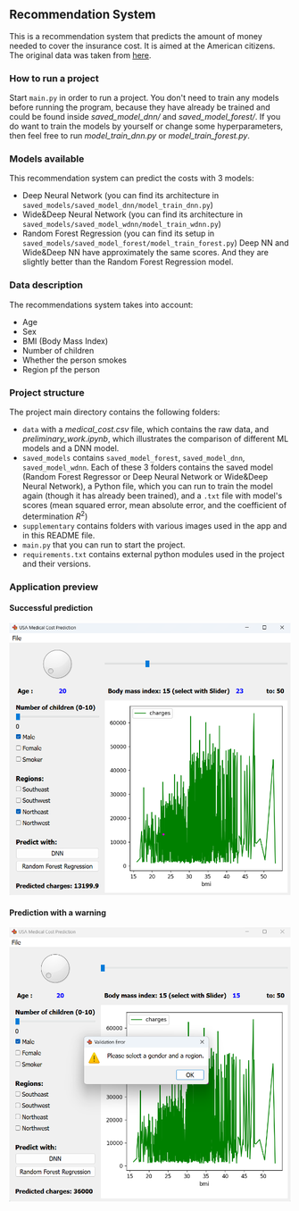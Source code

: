 ## Recommendation System

This is a recommendation system that predicts the amount of money needed to cover the insurance cost. It is aimed at the American citizens.
The original data was taken from [here](https://www.kaggle.com/datasets/mirichoi0218/insurance/data).


### How to run a project
Start `main.py` in order to run a project.
You don't need to train any models before running the program, because they have already be trained and could be found inside *saved_model_dnn/* and *saved_model_forest/*. If you do want to train the models by yourself or change some hyperparameters, then feel free to run *model_train_dnn.py* or *model_train_forest.py*.


### Models available
This recommendation system can predict the costs with 3 models:
- Deep Neural Network (you can find its architecture in `saved_models/saved_model_dnn/model_train_dnn.py`)
- Wide&Deep Neural Network (you can find its architecture in `saved_models/saved_model_wdnn/model_train_wdnn.py`)
- Random Forest Regression (you can find its setup in `saved_models/saved_model_forest/model_train_forest.py`)
Deep NN and Wide&Deep NN have approximately the same scores. And they are slightly better than the Random Forest Regression model.


### Data description
The recommendations system takes into account:
- Age
- Sex
- BMI (Body Mass Index)
- Number of children
- Whether the person smokes
- Region pf the person


### Project structure
The project main directory contains the following folders:
- `data` with a *medical_cost.csv* file, which contains the raw data, and *preliminary_work.ipynb*, which illustrates the comparison of different ML models and a DNN model.
- `saved_models` contains `saved_model_forest`, `saved_model_dnn`, `saved_model_wdnn`. Each of these 3 folders contains the saved model (Random Forest Regressor or Deep Neural Network or Wide&Deep Neural Network), a Python file, which you can run to train the model again (though it has already been trained), and a `.txt` file with model's scores (mean squared error, mean absolute error, and the coefficient of determination $R^2$)
- `supplementary` contains folders with various images used in the app and in this README file.
- `main.py` that you can run to start the project.
- `requirements.txt` contains external python modules used in the project and their versions.


### Application preview
#### Successful prediction
![Screenshot of a successful prediction](/supplementary/screens/successful_prediction.png)
#### Prediction with a warning
![Prediction with a warning](/supplementary/screens/prediction_with_warning.png)